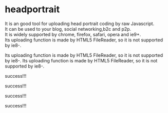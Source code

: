 # headportrait

It is an good tool for uploading head portrait coding by raw Javascript.<br>
It can be used to your blog, social networking,b2c and p2p.<br>
It is widely supported by chrome, firefox, safari, opera and ie9+.<br>
Its uploading function is made by HTML5 FileReader, so it is not supported by ie8-.

Its uploading function is made by HTML5 FileReader, so it is not supported by ie8-.
Its uploading function is made by HTML5 FileReader, so it is not supported by ie8-.


success!!!

success!!!

success!!!

success!!!